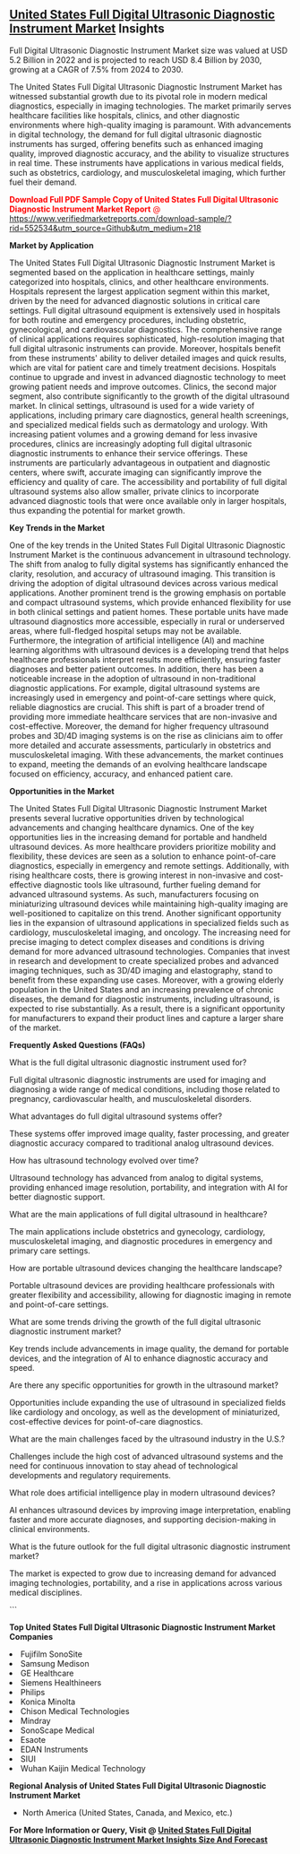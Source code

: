 <h2><a href="https://www.verifiedmarketreports.com/download-sample/?rid=552534&amp;utm_source=Github&amp;utm_medium=218" target="_blank">United States Full Digital Ultrasonic Diagnostic Instrument Market</a> Insights</h2><p>Full Digital Ultrasonic Diagnostic Instrument Market size was valued at USD 5.2 Billion in 2022 and is projected to reach USD 8.4 Billion by 2030, growing at a CAGR of 7.5% from 2024 to 2030.</p><p> <p>The United States Full Digital Ultrasonic Diagnostic Instrument Market has witnessed substantial growth due to its pivotal role in modern medical diagnostics, especially in imaging technologies. The market primarily serves healthcare facilities like hospitals, clinics, and other diagnostic environments where high-quality imaging is paramount. With advancements in digital technology, the demand for full digital ultrasonic diagnostic instruments has surged, offering benefits such as enhanced imaging quality, improved diagnostic accuracy, and the ability to visualize structures in real time. These instruments have applications in various medical fields, such as obstetrics, cardiology, and musculoskeletal imaging, which further fuel their demand. <p><span class=""><span style="color: #ff0000;"><strong>Download Full PDF Sample Copy of United States Full Digital Ultrasonic Diagnostic Instrument Market Report</strong> @ </span><a href="https://www.verifiedmarketreports.com/download-sample/?rid=552534&amp;utm_source=Github&amp;utm_medium=218" target="_blank">https://www.verifiedmarketreports.com/download-sample/?rid=552534&amp;utm_source=Github&amp;utm_medium=218</a></span></p></p> <p><strong>Market by Application</strong></p> <p>The United States Full Digital Ultrasonic Diagnostic Instrument Market is segmented based on the application in healthcare settings, mainly categorized into hospitals, clinics, and other healthcare environments. Hospitals represent the largest application segment within this market, driven by the need for advanced diagnostic solutions in critical care settings. Full digital ultrasound equipment is extensively used in hospitals for both routine and emergency procedures, including obstetric, gynecological, and cardiovascular diagnostics. The comprehensive range of clinical applications requires sophisticated, high-resolution imaging that full digital ultrasonic instruments can provide. Moreover, hospitals benefit from these instruments' ability to deliver detailed images and quick results, which are vital for patient care and timely treatment decisions. Hospitals continue to upgrade and invest in advanced diagnostic technology to meet growing patient needs and improve outcomes. Clinics, the second major segment, also contribute significantly to the growth of the digital ultrasound market. In clinical settings, ultrasound is used for a wide variety of applications, including primary care diagnostics, general health screenings, and specialized medical fields such as dermatology and urology. With increasing patient volumes and a growing demand for less invasive procedures, clinics are increasingly adopting full digital ultrasonic diagnostic instruments to enhance their service offerings. These instruments are particularly advantageous in outpatient and diagnostic centers, where swift, accurate imaging can significantly improve the efficiency and quality of care. The accessibility and portability of full digital ultrasound systems also allow smaller, private clinics to incorporate advanced diagnostic tools that were once available only in larger hospitals, thus expanding the potential for market growth. <p><strong>Key Trends in the Market</strong></p> <p>One of the key trends in the United States Full Digital Ultrasonic Diagnostic Instrument Market is the continuous advancement in ultrasound technology. The shift from analog to fully digital systems has significantly enhanced the clarity, resolution, and accuracy of ultrasound imaging. This transition is driving the adoption of digital ultrasound devices across various medical applications. Another prominent trend is the growing emphasis on portable and compact ultrasound systems, which provide enhanced flexibility for use in both clinical settings and patient homes. These portable units have made ultrasound diagnostics more accessible, especially in rural or underserved areas, where full-fledged hospital setups may not be available. Furthermore, the integration of artificial intelligence (AI) and machine learning algorithms with ultrasound devices is a developing trend that helps healthcare professionals interpret results more efficiently, ensuring faster diagnoses and better patient outcomes. In addition, there has been a noticeable increase in the adoption of ultrasound in non-traditional diagnostic applications. For example, digital ultrasound systems are increasingly used in emergency and point-of-care settings where quick, reliable diagnostics are crucial. This shift is part of a broader trend of providing more immediate healthcare services that are non-invasive and cost-effective. Moreover, the demand for higher frequency ultrasound probes and 3D/4D imaging systems is on the rise as clinicians aim to offer more detailed and accurate assessments, particularly in obstetrics and musculoskeletal imaging. With these advancements, the market continues to expand, meeting the demands of an evolving healthcare landscape focused on efficiency, accuracy, and enhanced patient care. <p><strong>Opportunities in the Market</strong></p> <p>The United States Full Digital Ultrasonic Diagnostic Instrument Market presents several lucrative opportunities driven by technological advancements and changing healthcare dynamics. One of the key opportunities lies in the increasing demand for portable and handheld ultrasound devices. As more healthcare providers prioritize mobility and flexibility, these devices are seen as a solution to enhance point-of-care diagnostics, especially in emergency and remote settings. Additionally, with rising healthcare costs, there is growing interest in non-invasive and cost-effective diagnostic tools like ultrasound, further fueling demand for advanced ultrasound systems. As such, manufacturers focusing on miniaturizing ultrasound devices while maintaining high-quality imaging are well-positioned to capitalize on this trend. Another significant opportunity lies in the expansion of ultrasound applications in specialized fields such as cardiology, musculoskeletal imaging, and oncology. The increasing need for precise imaging to detect complex diseases and conditions is driving demand for more advanced ultrasound technologies. Companies that invest in research and development to create specialized probes and advanced imaging techniques, such as 3D/4D imaging and elastography, stand to benefit from these expanding use cases. Moreover, with a growing elderly population in the United States and an increasing prevalence of chronic diseases, the demand for diagnostic instruments, including ultrasound, is expected to rise substantially. As a result, there is a significant opportunity for manufacturers to expand their product lines and capture a larger share of the market. <p><strong>Frequently Asked Questions (FAQs)</strong></p> <p>What is the full digital ultrasonic diagnostic instrument used for? </p> <p>Full digital ultrasonic diagnostic instruments are used for imaging and diagnosing a wide range of medical conditions, including those related to pregnancy, cardiovascular health, and musculoskeletal disorders.</p> <p>What advantages do full digital ultrasound systems offer? </p> <p>These systems offer improved image quality, faster processing, and greater diagnostic accuracy compared to traditional analog ultrasound devices.</p> <p>How has ultrasound technology evolved over time? </p> <p>Ultrasound technology has advanced from analog to digital systems, providing enhanced image resolution, portability, and integration with AI for better diagnostic support.</p> <p>What are the main applications of full digital ultrasound in healthcare? </p> <p>The main applications include obstetrics and gynecology, cardiology, musculoskeletal imaging, and diagnostic procedures in emergency and primary care settings.</p> <p>How are portable ultrasound devices changing the healthcare landscape? </p> <p>Portable ultrasound devices are providing healthcare professionals with greater flexibility and accessibility, allowing for diagnostic imaging in remote and point-of-care settings.</p> <p>What are some trends driving the growth of the full digital ultrasonic diagnostic instrument market? </p> <p>Key trends include advancements in image quality, the demand for portable devices, and the integration of AI to enhance diagnostic accuracy and speed.</p> <p>Are there any specific opportunities for growth in the ultrasound market? </p> <p>Opportunities include expanding the use of ultrasound in specialized fields like cardiology and oncology, as well as the development of miniaturized, cost-effective devices for point-of-care diagnostics.</p> <p>What are the main challenges faced by the ultrasound industry in the U.S.? </p> <p>Challenges include the high cost of advanced ultrasound systems and the need for continuous innovation to stay ahead of technological developments and regulatory requirements.</p> <p>What role does artificial intelligence play in modern ultrasound devices? </p> <p>AI enhances ultrasound devices by improving image interpretation, enabling faster and more accurate diagnoses, and supporting decision-making in clinical environments.</p> <p>What is the future outlook for the full digital ultrasonic diagnostic instrument market? </p> <p>The market is expected to grow due to increasing demand for advanced imaging technologies, portability, and a rise in applications across various medical disciplines.</p> ```</p><p><strong>Top United States Full Digital Ultrasonic Diagnostic Instrument Market Companies</strong></p><div data-test-id=""><p><li>Fujifilm SonoSite</li><li> Samsung Medison</li><li> GE Healthcare</li><li> Siemens Healthineers</li><li> Philips</li><li> Konica Minolta</li><li> Chison Medical Technologies</li><li> Mindray</li><li> SonoScape Medical</li><li> Esaote</li><li> EDAN Instruments</li><li> SIUI</li><li> Wuhan Kaijin Medical Technology</li></p><div><strong>Regional Analysis of&nbsp;United States Full Digital Ultrasonic Diagnostic Instrument Market</strong></div><ul><li dir="ltr"><p dir="ltr">North America&nbsp;(United States, Canada, and Mexico, etc.)</p></li></ul><p><strong>For More Information or Query, Visit @&nbsp;</strong><strong><a href="https://www.verifiedmarketreports.com/product/full-digital-ultrasonic-diagnostic-instrument-market/?utm_source=Github&amp;utm_medium=218" target="_blank">United States Full Digital Ultrasonic Diagnostic Instrument Market Insights Size And Forecast</a></strong></p></div>
